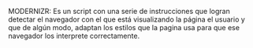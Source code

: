 MODERNIZR: Es un script con una serie de instrucciones que logran detectar el navegador con el que está visualizando la página el usuario y que de algún modo, adaptan los estilos que la pagina usa para que ese navegador los interprete correctamente. 